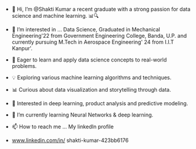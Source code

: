- 👋 Hi, I’m @Shakti Kumar a recent graduate with a strong passion for data science and machine learning. 📊🔍

- 👀 I’m interested in ... Data Science, Graduated in Mechanical Engineering'22 from Government Engineering College, Banda, U.P. and currently pursuing M.Tech in Aerospace Engineering' 24 from I.I.T Kanpur'.
- 🌱 Eager to learn and apply data science concepts to real-world problems.
- 💡 Exploring various machine learning algorithms and techniques.
- 📊 Curious about data visualization and storytelling through data.
- 🤖 Interested in deep learning, product analysis and predictive modeling.
- 🌱 I’m currently learning Neural Networks & deep learning.

- 📫 How to reach me ... My linkedIn profile
- www.linkedin.com/in/
shakti-kumar-423bb6176



<!---
Shaktikr/Shaktikr is a ✨ special ✨ repository because its `README.md` (this file) appears on your GitHub profile.
You can click the Preview link to take a look at your changes.
--->
